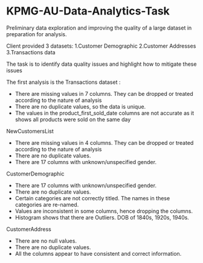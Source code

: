 # KPMG-AU-Data-Analytics-Task
Preliminary data exploration and improving the quality of a large dataset in preparation for analysis.

Client provided 3 datasets:
1.Customer Demographic
2.Customer Addresses
3.Transactions data 

The task is to identify data quality issues and highlight how to mitigate these issues

The first analysis is the Transactions dataset :
- There are missing values in 7 columns. They can be dropped or treated according to the nature of analysis
- There are no duplicate values, so the data is unique.
- The values in the product_first_sold_date columns are not accurate as it shows all products were sold on the same day

NewCustomersList
- There are missing values in 4 columns. They can be dropped or treated according to the nature of analysis
- There are no duplicate values.
- There are 17 columns with unknown/unspecified gender.

CustomerDemographic
- There are 17 columns with unknown/unspecified gender.
- There are no duplicate values.
- Certain categories are not correctly titled. The names in these categories are re-named.
- Values are inconsistent in some columns, hence dropping the columns.
- Histogram shows that there are Outliers. DOB of 1840s, 1920s, 1940s.

CustomerAddress
- There are no null values.
- There are no duplicate values.
- All the columns appear to have consistent and correct information.
